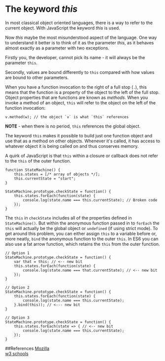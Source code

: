 # The keyword _this_

In most classical object oriented languages, there is a way to refer to the current object. With JavaScript the keyword _this_ is used.

Now _this_ maybe the most misunderstood aspect of the language. One way to understand it better is to think of it as the parameter _this_, as it behaves almost exactly as a parameter with two exceptions.

Firstly you, the developer, cannot pick its name - it will always be the parameter `this`.

Secondly, values are bound differently to `this` compared with how values are bound to other parameters.

When you have a function invocation to the right of a full stop (`.`), this means that the function is a property of the object to the left of the full stop. Object properties that are functions are known as _methods_. When you invoke a method of an object, `this` will refer to the object on the left of the function invocation:
  
    v.method(w); // the object `v` is what `this` references

**NOTE** - when there is no period, `this` references the global object.

The keyword `this` makes it possible to build just one function object and use that as a method on other objects. Whenever it's called, it has access to whatever object it is being called on and thus conserves memory.

A quirk of JavaScript is that `this` within a closure or callback does not refer to the `this` of the outer function.

```
function StateMachine() {
    this.states = [/* array of objects */];
    this.currentState = "start";
}

StateMachine.prototype.checkState = function() {
    this.states.forEach(function(state) {
        console.log(state.name === this.currentState); // Broken code
    });
}
```

The `this` in `checkState` includes all of the properties defined in `StateMachine()`. But within the anonymous function passed in to `forEach` the `this` will actually be the global object or `undefined` (if using strict mode). To get around this problem, you can either assign `this` to a variable before or, more neatly, `bind` the anonymous function to the outer `this`. In ES6 you can also use a fat arrow function, which retains the `this` from the outer function.

```
// Option 1
StateMachine.prototype.checkState = function() {
    var that = this; // <-- new bit
    this.states.forEach(function(state) {
        console.log(state.name === that.currentState); // <-- new bit
    });
}

// Option 2
StateMachine.prototype.checkState = function() {
    this.states.forEach(function(state) {
        console.log(state.name === this.currentState);
    }.bind(this)); // <--- new bit
}

// Option 3
StateMachine.prototype.checkState = function() {
    this.states.forEach(state => { // <-- new bit
        console.log(state.name === this.currentState);
    });
}
```

##References
[Mozilla](https://developer.mozilla.org/en/docs/Web/JavaScript/Reference/Operators/this)  
[w3 schools](http://www.w3schools.com/js/js_object_definition.asp)
